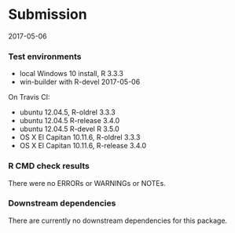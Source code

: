 
# Submission
2017-05-06


### Test environments
* local Windows 10 install, R 3.3.3
* win-builder with R-devel 2017-05-06

On Travis CI:
* ubuntu 12.04.5, R-oldrel 3.3.3
* ubuntu 12.04.5 R-release 3.4.0
* ubuntu 12.04.5 R-devel R 3.5.0
* OS X El Capitan 10.11.6, R-oldrel 3.3.3
* OS X El Capitan 10.11.6, R-release 3.4.0

### R CMD check results
There were no ERRORs or WARNINGs or NOTEs.

### Downstream dependencies
There are currently no downstream dependencies for this package.